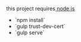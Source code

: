 <p>
    this project requires<a href="https://nodejs.org/en/download/"> node.js</a>
</p>

<ul>
    <li>`npm install`</li>
    <li>`gulp trust-dev-cert`</li>
    <li>`gulp serve`</li>
</ul>




